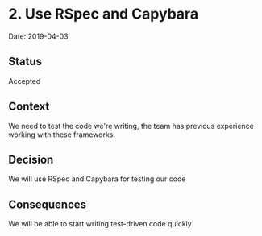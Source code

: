 # 2. Use RSpec and Capybara

Date: 2019-04-03

## Status

Accepted

## Context

We need to test the code we're writing, the team has previous experience working with these frameworks.

## Decision

We will use RSpec and Capybara for testing our code

## Consequences

We will be able to start writing test-driven code quickly
